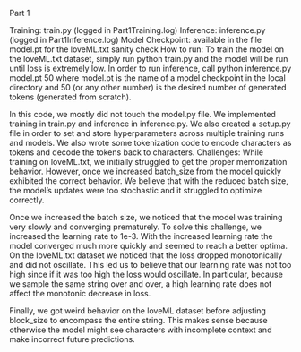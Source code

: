 Part 1

Training: train.py (logged in Part1Training.log)
Inference: inference.py (logged in Part1Inference.log)
Model Checkpoint: available in the file model.pt for the loveML.txt sanity check
How to run: To train the model on the loveML.txt dataset, simply run python train.py and the model will be run until loss is extremely low. In order to run inference, call python inference.py model.pt 50 where model.pt is the name of a model checkpoint in the local directory and 50 (or any other number) is the desired number of generated tokens (generated from scratch).

In this code, we mostly did not touch the model.py file. We implemented training in train.py and inference in inference.py. We also created a setup.py file in order to set and store hyperparameters across multiple training runs and models. We also wrote some tokenization code to encode characters as tokens and decode the tokens back to characters.
Challenges: While training on loveML.txt, we initially struggled to get the proper memorization behavior. However, once we increased batch_size from the model quickly exhibited the correct behavior. We believe that with the reduced batch size, the model’s updates were too stochastic and it struggled to optimize correctly. 

Once we increased the batch size, we noticed that the model was training very slowly and converging prematurely. To solve this challenge, we increased the learning rate to 1e-3. With the increased learning rate the model converged much more quickly and seemed to reach a better optima. On the loveML.txt dataset we noticed that the loss dropped monotonically and did not oscillate. This led us to believe that our learning rate was not too high since if it was too high the loss would oscillate. In particular, because we sample the same string over and over, a high learning rate does not affect the monotonic decrease in loss.

Finally, we got weird behavior on the loveML dataset before adjusting block_size to encompass the entire string. This makes sense because otherwise the model might see characters with incomplete context and make incorrect future predictions.
